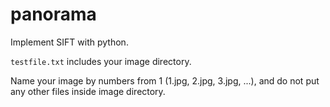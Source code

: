 # panorama
Implement SIFT with python.

```testfile.txt``` includes your image directory.

Name your image by numbers from 1 (1.jpg, 2.jpg, 3.jpg, ...), and do not put any other files inside image directory.
